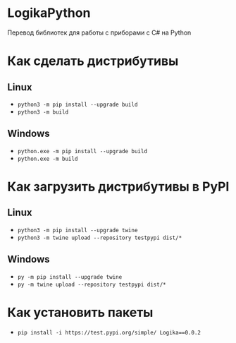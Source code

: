 # LogikaPython
Перевод библиотек для работы с приборами с C# на Python

# Как сделать дистрибутивы
## Linux
+ ```python3 -m pip install --upgrade build```
+ ```python3 -m build```

## Windows
+ ```python.exe -m pip install --upgrade build```
+ ```python.exe -m build```

# Как загрузить дистрибутивы в PyPI
## Linux
+ ```python3 -m pip install --upgrade twine```
+ ```python3 -m twine upload --repository testpypi dist/*```

## Windows
+ ```py -m pip install --upgrade twine```
+ ```py -m twine upload --repository testpypi dist/*```

# Как установить пакеты
+ ```pip install -i https://test.pypi.org/simple/ Logika==0.0.2```

